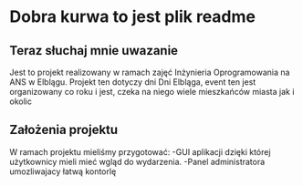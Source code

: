 # Dobra kurwa to jest plik readme

## Teraz słuchaj mnie uwazanie

Jest to projekt realizowany w ramach zajęć Inżynieria Oprogramowania na ANS w Elblągu.
Projekt ten dotyczy dni Dni Elbląga, event ten jest organizowany co roku i jest, czeka na niego wiele mieszkańców miasta jak i okolic

## Założenia projektu

W ramach projektu mieliśmy przygotować:
-GUI aplikacji dzięki której użytkownicy mieli mieć wgląd do wydarzenia. 
-Panel administratora umozliwajacy łatwą kontorlę

